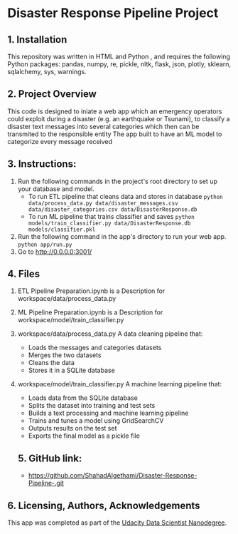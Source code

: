 

# Disaster Response Pipeline Project

## 1. Installation
This repository was written in HTML and Python , and requires the following Python packages: 
 pandas, numpy, re, pickle, nltk, flask, json, plotly, sklearn, sqlalchemy, sys,  warnings.

## 2. Project Overview
This code is designed to iniate a  web app which an emergency operators could exploit during a disaster (e.g. an earthquake or Tsunami), to classify a disaster text messages into several categories which then can be transmited to the responsible entity
The app built to have an ML model to categorize every message received

## 3. Instructions:

1. Run the following commands in the project's root directory to set up your database and model.
    - To run ETL pipeline that cleans data and stores in database
        `python data/process_data.py data/disaster_messages.csv data/disaster_categories.csv data/DisasterResponse.db`
    - To run ML pipeline that trains classifier and saves
        `python models/train_classifier.py data/DisasterResponse.db models/classifier.pkl`
2. Run the following command in the app's directory to run your web app.
    `python app/run.py`
3. Go to http://0.0.0.0:3001/

## 4. Files

1. ETL Pipeline Preparation.ipynb is a Description for workspace/data/process_data.py
2. ML Pipeline Preparation.ipynb is a Description for workspace/model/train_classifier.py
3. workspace/data/process_data.py A data cleaning pipeline that:
   * Loads the messages and categories datasets
   * Merges the two datasets
   * Cleans the data
   * Stores it in a SQLite database
4. workspace/model/train_classifier.py A machine learning pipeline that:
   * Loads data from the SQLite database
   * Splits the dataset into training and test sets
   * Builds a text processing and machine learning pipeline
   * Trains and tunes a model using GridSearchCV
   * Outputs results on the test set
   * Exports the final model as a pickle file
   
   ## 5. GitHub link:
   - https://github.com/ShahadAlgethami/Disaster-Response-Pipeline-.git


## 6. Licensing, Authors, Acknowledgements
This app was completed as part of the [Udacity Data Scientist Nanodegree](https://www.udacity.com/course/data-scientist-nanodegree--nd025).
